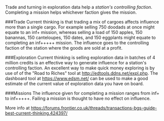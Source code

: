 Trade and turning in exploration data help a *station's controlling faction*.
Completing a mission helps whichever faction gives the mission. 

###Trade
Current thinking is that trading a mix of cargoes affects influence more than a single cargo.  For example selling 750 doodads
at once might equate to an inf+ mission, whereas selling a load of 150 apples, 150 banannas, 150 canteloupes, 150 dates, and 150 eggplants might equate to completing an
inf+++++ mission.  The influence goes to the controlling faction of the station where the goods are sold at a profit.

###Exploration
Current thinking is selling exploration data in batches of 4 million credits is an effective way to generate influence for a station's controlling faction.  An excellent
way to make quick money exploring is by use of of the "Road to Riches" tool at http://edtools.ddns.net/expl.php.  The dashboard tool at https://www.edsm.net/ can be used to
make a good estimate of the current value of exploration data you have on board.

###Missions
The influence given for completing a mission ranges from inf+ to inf+++++.
Failing a mission is thought to have no effect on influence.
 




More info at https://forums.frontier.co.uk/threads/transactions-bgs-guide-best-current-thinking.424397/